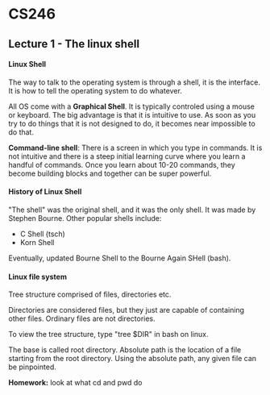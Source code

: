 # CS246

## Lecture 1 - The linux shell

#### Linux Shell
The way to talk to the operating system is through a shell, it is the interface. It is how to tell the operating system to do whatever. 

All OS come with a **Graphical Shell**. It is typically controled using a mouse or keyboard. The big advantage is that it is intuitive to use. As soon as you try to do things that it is not designed to do, it becomes near impossible to do that.

**Command-line shell**: There is a screen in which you type in commands. It is not intuitive and there is a steep initial learning curve where you learn a handful of commands. Once you learn about 10-20 commands, they become building blocks and together can be super powerful.

#### History of Linux Shell
"The shell" was the original shell, and it was the only shell. It was made by Stephen Bourne. Other popular shells include:
- C Shell (tsch)
- Korn Shell

Eventually, updated Bourne Shell to the Bourne Again SHell (bash).

#### Linux file system
Tree structure comprised of files, directories etc.

Directories are considered files, but they just are capable of containing other files. Ordinary files are not directories.

To view the tree structure, type "tree $DIR" in bash on linux.

The base is called root directory. Absolute path is the location of a file starting from the root directory. Using the absolute path, any given file can be pinpointed.

**Homework:** look at what cd and pwd do
